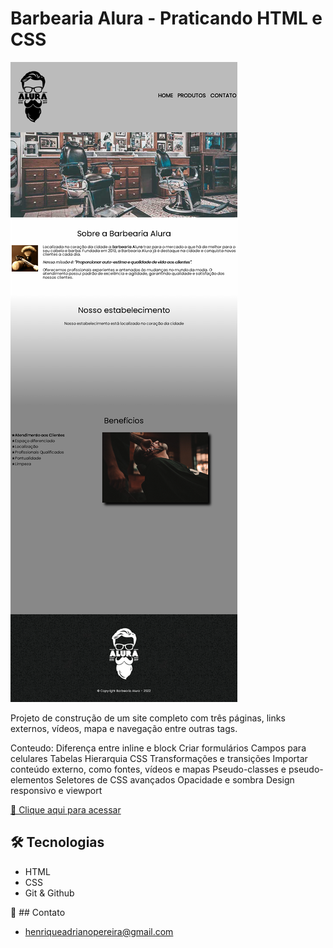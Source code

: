# Barbearia Alura - Praticando HTML e CSS
![preview](./.github/preview.png)

Projeto de construção de um site completo com três páginas, links externos, vídeos, mapa e navegação entre outras tags.

Conteudo:
  Diferença entre inline e block
  Criar formulários
  Campos para celulares
  Tabelas
  Hierarquia CSS
  Transformações e transições
  Importar conteúdo externo, como fontes, vídeos e mapas
  Pseudo-classes e pseudo-elementos
  Seletores de CSS avançados
  Opacidade e sombra
  Design responsivo e viewport

[🔗 Clique aqui para acessar](https://henriqueapereira.github.io/nlw-esports-explorer/)

## 🛠️ Tecnologias

- HTML
- CSS
- Git & Github

📧 ## Contato
- henriqueadrianopereira@gmail.com

